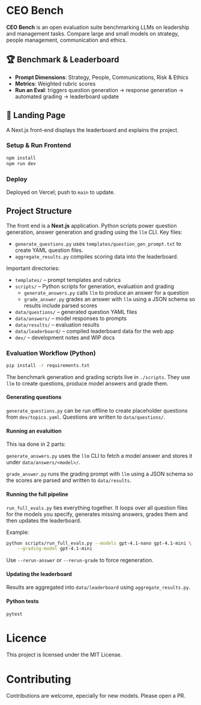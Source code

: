 # CEO Bench

**CEO Bench** is an open evaluation suite benchmarking LLMs on leadership and management tasks. Compare large and small models on strategy, people management, communication and ethics.

## 🏆 Benchmark & Leaderboard

- **Prompt Dimensions**: Strategy, People, Communications, Risk & Ethics
- **Metrics**: Weighted rubric scores
- **Run an Eval**: triggers question generation → response generation → automated grading → leaderboard update

## 🚀 Landing Page

A Next.js front-end displays the leaderboard and explains the project.

### Setup & Run Frontend

```bash
npm install
npm run dev
```

### Deploy

Deployed on Vercel; push to `main` to update.

## Project Structure

The front end is a **Next.js** application. Python scripts power question
generation, answer generation and grading using the `llm` CLI.  Key files:

- `generate_questions.py` uses `templates/question_gen_prompt.txt` to create
  YAML question files.
- `aggregate_results.py` compiles scoring data into the leaderboard.

Important directories:

- `templates/` – prompt templates and rubrics
- `scripts/` – Python scripts for generation, evaluation and grading
  - `generate_answers.py` calls `llm` to produce an answer for a question
  - `grade_answer.py` grades an answer with `llm` using a JSON schema so
    results include parsed scores
- `data/questions/` – generated question YAML files
- `data/answers/` – model responses to prompts
- `data/results/` – evaluation results
- `data/leaderboard/` – compiled leaderboard data for the web app
- `dev/` – development notes and WIP docs


### Evaluation Workflow (Python)

```bash
pip install -r requirements.txt
```

The benchmark generation and grading scripts live in `./scripts`.
They use `llm` to create questions, produce model answers and grade them.

#### Generating questions

`generate_questions.py` can be run offline to create placeholder questions from `dev/topics.yaml`. Questions are written to `data/questions/`.

#### Running an evaluition

This isa done in 2 parts:

`generate_answers.py` uses the `llm` CLI to fetch a model answer and stores it under `data/answers/<model>/`.

`grade_answer.py` runs the grading prompt with `llm` using a JSON schema so the scores are parsed and written to `data/results`.

#### Running the full pipeline

`run_full_evals.py` ties everything together. It loops over all question files
for the models you specify, generates missing answers, grades them and then
updates the leaderboard.

Example:

```bash
python scripts/run_full_evals.py --models gpt-4.1-nano gpt-4.1-mini \
    --grading-model gpt-4.1-mini
```

Use `--rerun-answer` or `--rerun-grade` to force regeneration.

#### Updating the leaderboard

Results are aggregated into `data/leaderboard` using `aggregate_results.py`.

#### Python tests

```bash
pytest
```

# Licence

This project is licensed under the MIT License.

# Contributing

Contributions are welcome, epecially for new models. Please open a PR.


